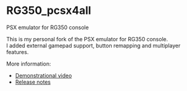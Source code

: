 # RG350_pcsx4all
PSX emulator for RG350 console

This is my personal fork of the PSX emulator for RG350 console.  
I added external gamepad support, button remapping and multiplayer features.  

More information:
* [Demonstrational video](https://youtu.be/pUxY2keI0rg)
* [Release notes](https://telegra.ph/Multiplayer-PSX-on-the-RG350-handheld-pcsx4all-emulator-08-04)

